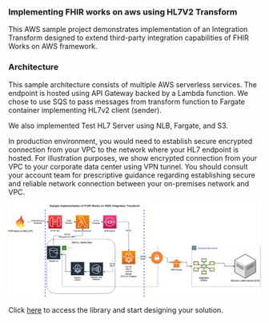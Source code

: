 ### Implementing FHIR works on aws using HL7V2 Transform
This AWS sample project demonstrates implementation of an Integration Transform designed to extend third-party integration capabilities of FHIR Works on AWS framework.

### Architecture
This sample architecture consists of multiple AWS serverless services. The endpoint is hosted using API Gateway backed by a Lambda function. We chose to use SQS to pass messages from transform function to Fargate container implementing HL7v2 client (sender).

We also implemented Test HL7 Server using NLB, Fargate, and S3.

In production environment, you would need to establish secure encrypted connection from your VPC to the network where your HL7 endpoint is hosted. For illustration purposes, we show encrypted connection from your VPC to your corporate data center using VPN tunnel. You should consult your account team for prescriptive guidance regarding establishing secure and reliable network connection between your on-premises network and VPC.

![FHIR on AWS](../../../resources/images/FHIRonAWS.png)

Click [here](https://github.com/aws-samples/fhir-hl7v2-integration-transform#fhir-works-on-aws-hl7v2-transform) to access the library and start designing your solution.